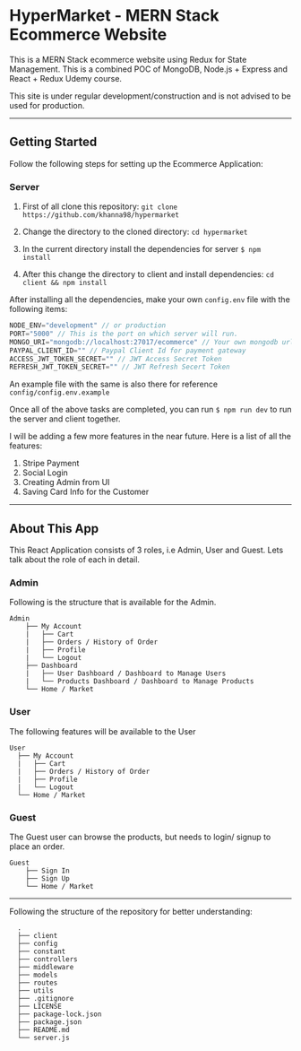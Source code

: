 # HyperMarket - MERN Stack Ecommerce Website 

This is a MERN Stack ecommerce website using Redux for State Management. This is a combined POC of MongoDB, Node.js + Express and React + Redux Udemy course.

This site is under regular development/construction and is not advised to be used for production.

---

## Getting Started

Follow the following steps for setting up the Ecommerce Application:

### Server

1. First of all clone this repository:
`git clone https://github.com/khanna98/hypermarket`

2. Change the directory to the cloned directory:
`cd hypermarket`

3. In the current directory install the dependencies for server
`$ npm install`

4. After this change the directory to client and install dependencies:
`cd client && npm install`


After installing all the dependencies, make your own `config.env` file with the following items: 

```js
NODE_ENV="development" // or production
PORT="5000" // This is the port on which server will run.
MONGO_URI="mongodb://localhost:27017/ecommerce" // Your own mongodb url
PAYPAL_CLIENT_ID="" // Paypal Client Id for payment gateway
ACCESS_JWT_TOKEN_SECRET="" // JWT Access Secret Token
REFRESH_JWT_TOKEN_SECRET="" // JWT Refresh Secert Token
```

An example file with the same is also there for reference `config/config.env.example`

Once all of the above tasks are completed, you can run `$ npm run dev` to run the server and client together. 

I will be adding a few more features in the near future. Here is a list of all the features:

1. Stripe Payment
2. Social Login
3. Creating Admin from UI
4. Saving Card Info for the Customer

---

## About This App 

This React Application consists of 3 roles, i.e Admin, User and Guest. Lets talk about the role of each in detail.

### Admin

Following is the structure that is available for the Admin.

```
Admin
	├── My Account
	|	├── Cart
	|	├── Orders / History of Order
	|	├── Profile
	|	└── Logout
	├── Dashboard
	|	├── User Dashboard / Dashboard to Manage Users
	|	└── Products Dashboard / Dashboard to Manage Products
	└── Home / Market
```

### User
The following features will be available to the User

```
User
  ├── My Account
  |	  ├── Cart
  |	  ├── Orders / History of Order
  |	  ├── Profile
  |	  └── Logout
  └── Home / Market
```

### Guest

The Guest user can browse the products, but needs to login/ signup to place an order.

```
Guest
	├── Sign In
  	├── Sign Up
	└── Home / Market
```

---

Following the structure of the repository for better understanding:

```
  .
  ├── client
  ├── config
  ├── constant
  ├── controllers
  ├── middleware
  ├── models
  ├── routes
  ├── utils
  ├── .gitignore
  ├── LICENSE
  ├── package-lock.json
  ├── package.json
  ├── README.md
  └── server.js
```